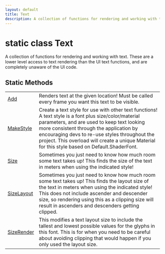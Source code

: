```yaml
---
layout: default
title: Text
description: A collection of functions for rendering and working with text. These are a lower level access to text rendering than the UI text functions, and are completely unaware of the UI code.
---
```

# static class Text

A collection of functions for rendering and working with text.
These are a lower level access to text rendering than the UI text
functions, and are completely unaware of the UI code.

## Static Methods

|  |  |
|--|--|
|[Add]({{site.url}}/Pages/StereoKit/Text/Add.html)|Renders text at the given location! Must be called every frame you want this text to be visible.|
|[MakeStyle]({{site.url}}/Pages/StereoKit/Text/MakeStyle.html)|Create a text style for use with other text functions! A text style is a font plus size/color/material parameters, and are used to keep text looking more consistent through the application by encouraging devs to re-use styles throughout the project.  This overload will create a unique Material for this style based on Default.ShaderFont.|
|[Size]({{site.url}}/Pages/StereoKit/Text/Size.html)|Sometimes you just need to know how much room some text takes up! This finds the size of the text in meters when using the indicated style!|
|[SizeLayout]({{site.url}}/Pages/StereoKit/Text/SizeLayout.html)|Sometimes you just need to know how much room some text takes up! This finds the layout size of the text in meters when using the indicated style!  This does not include ascender and descender size, so rendering using this as a clipping size will result in ascenders and descenders getting clipped.|
|[SizeRender]({{site.url}}/Pages/StereoKit/Text/SizeRender.html)|This modifies a text layout size to include the tallest and lowest possible values for the glyphs in this font. This is for when you need to be careful about avoiding clipping that would happen if you only used the layout size.|
